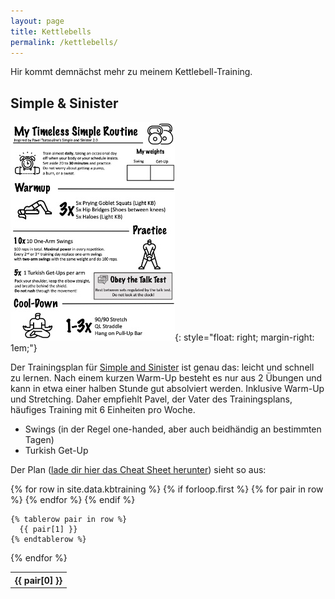 ```yaml
---
layout: page
title: Kettlebells
permalink: /kettlebells/
---
```


Hir kommt demnächst mehr zu meinem Kettlebell-Training.

## Simple & Sinister

![Herr Hochhaus schreibt](/images/kbtimelesscheatsheetthumb.jpg){: style="float: right; margin-right: 1em;"}

Der Trainingsplan für [Simple and Sinister](https://www.amazon.de/Kettlebell-Simple-Sinister-Revised-Updated-ebook/dp/B07ZQKWMKR) ist genau das: leicht und schnell zu lernen. Nach einem kurzen Warm-Up besteht es nur aus 2 Übungen und kann in etwa einer halben Stunde gut absolviert werden. Inklusive Warm-Up und Stretching. Daher empfiehlt Pavel, der Vater des Trainingsplans, häufiges Training mit 6 Einheiten pro Woche.

- Swings (in der Regel one-handed, aber auch beidhändig an bestimmten Tagen)
- Turkish Get-Up

Der Plan ([lade dir hier das Cheat Sheet herunter](/files/kb_timeless_simple_cheat_sheet_v1.pdf)) sieht so aus:

<table>
  {% for row in site.data.kbtraining %}
    {% if forloop.first %}
    <tr>
      {% for pair in row %}
        <th>{{ pair[0] }}</th>
      {% endfor %}
    </tr>
    {% endif %}

    {% tablerow pair in row %}
      {{ pair[1] }}
    {% endtablerow %}
  {% endfor %}
</table>

